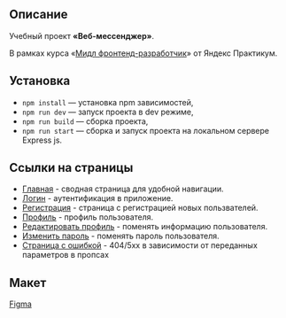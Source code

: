 ## Описание

Учебный проект **«Веб-мессенджер»**.

В рамках курса «[Мидл фронтенд-разработчик](https://practicum.yandex.ru/)» от Яндекс Практикум.


## Установка

- `npm install` — установка npm зависимостей,
- `npm run dev` — запуск проекта в dev режиме,
- `npm run build` — сборка проекта,
- `npm run start` — сборка и запуск проекта на локальном сервере Express js.

## **Ссылки на страницы**

- [Главная](https://effervescent-gnome-eb94b4.netlify.app/) - сводная страница для удобной навигации.
- [Логин](https://effervescent-gnome-eb94b4.netlify.app/login) - аутентификация в приложение.
- [Регистрация](https://effervescent-gnome-eb94b4.netlify.app/sign-in) - страница с регистрацией новых пользвателей.
- [Профиль](https://effervescent-gnome-eb94b4.netlify.app/profile) - профиль пользователя.
- [Редактировать профиль](https://effervescent-gnome-eb94b4.netlify.app/profile-info-edit) - поменять информацию пользователя.
- [Изменить пароль](https://effervescent-gnome-eb94b4.netlify.app/profile-password-edit) - поменять пароль пользователя.
- [Страница с ошибкой](https://effervescent-gnome-eb94b4.netlify.app/null) - 404/5хх в зависимости от переданных параметров в пропсах

## Макет
[Figma](https://www.figma.com/file/jF5fFFzgGOxQeB4CmKWTiE/Chat_external_link?type=design&node-id=12-35&mode=design&t=FTxLSiwRphfwBm8o-0)

